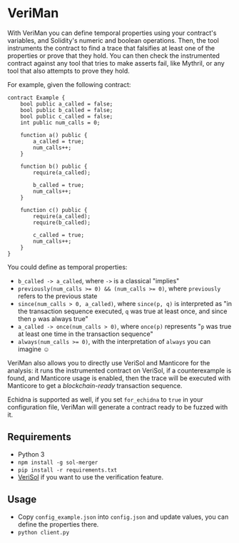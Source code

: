 # VeriMan

With VeriMan you can define temporal properties using your contract's variables, and Solidity's numeric and boolean operations. Then, the tool instruments the contract to find a trace that falsifies at least one of the properties or prove that they hold. You can then check the instrumented contract against any tool that tries to make asserts fail, like Mythril, or any tool that also attempts to prove they hold.

For example, given the following contract:

```Solidity
contract Example {
    bool public a_called = false;
    bool public b_called = false;
    bool public c_called = false;
    int public num_calls = 0;

    function a() public {
        a_called = true;
        num_calls++;
    }

    function b() public {
        require(a_called);
        
        b_called = true;
        num_calls++;
    }

    function c() public {
        require(a_called);
        require(b_called);

        c_called = true;
        num_calls++;
    }
}
```

You could define as temporal properties:

* `b_called -> a_called`, where `->` is a classical "implies"
* `previously(num_calls >= 0) && (num_calls >= 0)`, where `previously` refers to the previous state
* `since(num_calls > 0, a_called)`, where `since(p, q)` is interpreted as "in the transaction sequence executed,
`q` was true at least once, and since then `p` was always true"
* `a_called -> once(num_calls > 0)`, where `once(p)` represents "`p` was true at least one time in the
transaction sequence"
* `always(num_calls >= 0)`, with the interpretation of `always` you can imagine :relaxed:

VeriMan also allows you to directly use VeriSol and Manticore for the analysis: it runs the instrumented contract on VeriSol, if a counterexample is found, and Manticore usage is enabled, then the trace will be executed with Manticore to get a *blockchain-ready* transaction sequence.

Echidna is supported as well, if you set `for_echidna` to `true` in your configuration file, VeriMan will generate a contract ready to be fuzzed with it.

## Requirements
 
* Python 3
* `npm install -g sol-merger`
* `pip install -r requirements.txt`
* [VeriSol](https://github.com/microsoft/verisol/tree/0fd7f14956a24ad2b931a9a441f012d53daab609) if you want to use the verification feature.

## Usage

* Copy `config_example.json` into `config.json` and update values, you can define the properties there.
* `python client.py`